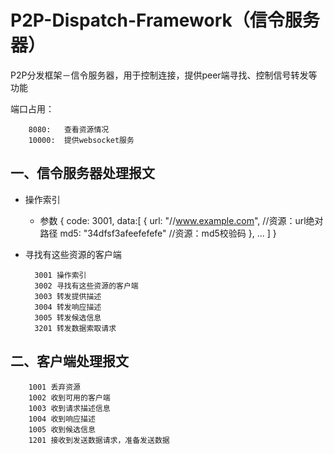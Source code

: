 # P2P-Dispatch-Framework（信令服务器）
P2P分发框架－信令服务器，用于控制连接，提供peer端寻找、控制信号转发等功能

端口占用：

        8080:   查看资源情况
        10000:  提供websocket服务


## 一、信令服务器处理报文
* 操作索引
    * 参数
        {
            code:           3001,
            data:[
                {
                    url:    "//www.example.com",            //资源：url绝对路径
                    md5:    "34dfsf3afeefefefe"             //资源：md5校验码
                },
                ...
            ]
        }
* 寻找有这些资源的客户端

        3001 操作索引
        3002 寻找有这些资源的客户端
        3003 转发提供描述
        3004 转发响应描述
        3005 转发候选信息
        3201 转发数据索取请求

## 二、客户端处理报文

        1001 丢弃资源
        1002 收到可用的客户端
        1003 收到请求描述信息
        1004 收到响应描述
        1005 收到候选信息
        1201 接收到发送数据请求，准备发送数据